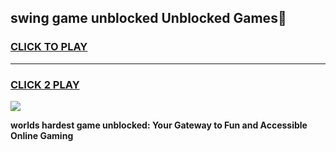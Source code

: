 
## swing game unblocked Unblocked Games👋
<h3>
<a href="https://premium.freeplayer.one?title=swing_game_unblocked&ref=16F">CLICK TO PLAY</a></h3>
<hr>

<h3>
<a href="https://premium.freeplayer.one?title=swing_game_unblocked&ref=16F">CLICK 2 PLAY</a>
  
</h3>

<a href="https://premium.freeplayer.one?title=swing_game_unblocked&ref=16F/"><img src="https://clearcache.store/games.png"></a>


**worlds hardest game unblocked: Your Gateway to Fun and Accessible Online Gaming**
